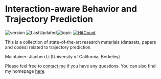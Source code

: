 # Interaction-aware Behavior and Trajectory Prediction
![version](https://img.shields.io/badge/version-0.0.1-ff69b4.svg) ![LastUpdated](https://img.shields.io/badge/LastUpdated-2019.07-lightgrey.svg)![topic](https://img.shields.io/badge/topic-trajectory--prediction-brightgreen.svg?logo=github) [![HitCount](http://hits.dwyl.io/jiachenli94/Interaction-aware-Trajectory-Prediction.svg)](http://hits.dwyl.io/jiachenli94/Interaction-aware-Trajectory-Prediction)

This is a collection of state-of-the-art research materials (datasets, papers and codes) related to trajectory prediction. 

Maintainer: Jiachen Li (University of California, Berkeley)

Please feel free to [contact me](jiachen_li@berkeley.edu) if you have any questions. You can also find my homepage [here](https://jiachenli94.github.io).

